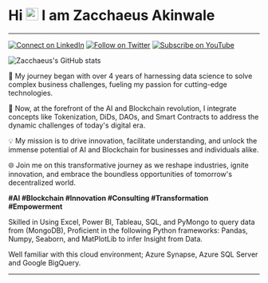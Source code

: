 # Hi <img src = "https://em-content.zobj.net/source/noto-emoji-animations/344/waving-hand_1f44b.gif" width= "25px"> I am Zacchaeus Akinwale

---

[![Connect on LinkedIn](https://img.shields.io/badge/linkedin-blue.svg?style=for-the-badge&logo=linkedin&logoColor=white)](https://www.linkedin.com/in/zacchakinwale/)
[![Follow on Twitter](https://img.shields.io/badge/twitter-blue.svg?style=for-the-badge&logo=twitter&logoColor=white)](https://twitter.com/zacchakinwale)
[![Subscribe on YouTube](https://img.shields.io/badge/youtube-red.svg?style=for-the-badge&logo=youtube&logoColor=white)](https://www.youtube.com/channel/UCdSSrpRHxijpdXmhVrSAb2g)

<!--![Subscribe to my YouTube Channel](https://img.shields.io/badge/youtube-red.svg?style=for-the-badge&logo=youtube&logoColor=white&label=Subscribe&link=https://www.youtube.com/channel/[your-youtube-channel-id]/subscription_center)](https://www.youtube.com/channel/[your-youtube-channel-id])-->

![Zacchaeus's GitHub stats](https://github-readme-stats.vercel.app/api?username=zakSPARK&show_icons=true&theme=calm)


🌟 My journey began with over 4 years of harnessing data science to solve complex business challenges, fueling my passion for cutting-edge technologies.

🧩 Now, at the forefront of the AI and Blockchain revolution, I integrate concepts like Tokenization, DiDs, DAOs, and Smart Contracts to address the dynamic challenges of today's digital era.

💡 My mission is to drive innovation, facilitate understanding, and unlock the immense potential of AI and Blockchain for businesses and individuals alike.

🌐 Join me on this transformative journey as we reshape industries, ignite innovation, and embrace the boundless opportunities of tomorrow's decentralized world.

**#AI #Blockchain #Innovation #Consulting #Transformation #Empowerment**

Skilled in Using Excel, Power BI, Tableau, SQL, and PyMongo to query data from (MongoDB), Proficient in the following Python frameworks: Pandas, Numpy, Seaborn, and MatPlotLib to infer Insight from Data. 

Well familiar with this cloud environment; Azure Synapse, Azure SQL Server and Google BigQuery. 


---


<!--
**zakSPARK/zakspark** is a ✨ _special_ ✨ repository because its `README.md` (this file) appears on your GitHub profile.

Here are some ideas to get you started:

- 🔭 I’m currently working on ...
- 🌱 I’m currently learning ...
- 👯 I’m looking to collaborate on ...
- 🤔 I’m looking for help with ...
- 💬 Ask me about ...
- 📫 How to reach me: ...
- 😄 Pronouns: ...
- ⚡ Fun fact: ...
-->
